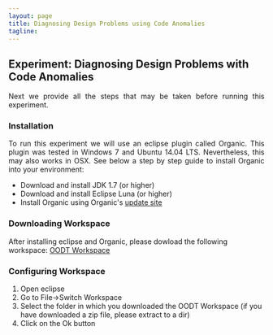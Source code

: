 ```yaml
---
layout: page
title: Diagnosing Design Problems using Code Anomalies
tagline:
---
```


## Experiment: Diagnosing Design Problems with Code Anomalies

<p align="justify">
Next we provide all the steps that may be taken before running this experiment.
</p>

### Installation

<p align="justify">
To run this experiment we will use an eclipse plugin called Organic. This plugin was tested in Windows 7 and Ubuntu 14.04 LTS. Nevertheless, this may also works in OSX.
See below a step by step guide to install Organic into your environment:
</p>

- Download and install JDK 1.7 (or higher) <br/>
- Download and install Eclipse Luna (or higher) <br/>
- Install Organic using Organic's <a href="http://wnoizumi.github.io/organic/plugin">update site</a> <br/>


### Downloading Workspace

After installing eclipse and Organic, please dowload the following workspace: 
<a href="https://github.com/wnoizumi/experiment">OODT Workspace</a>


### Configuring Workspace

1) Open eclipse <br/>
2) Go to File->Switch Workspace <br/>
3) Select the folder in which you downloaded the OODT Workspace (if you have downloaded a zip file, please extract to a dir) <br/>
4) Click on the Ok button <br/>

